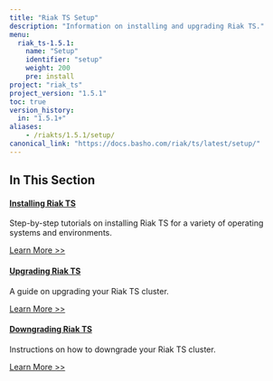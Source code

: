 ```yaml
---
title: "Riak TS Setup"
description: "Information on installing and upgrading Riak TS."
menu:
  riak_ts-1.5.1:
    name: "Setup"
    identifier: "setup"
    weight: 200
    pre: install
project: "riak_ts"
project_version: "1.5.1"
toc: true
version_history:
  in: "1.5.1+"
aliases:
    - /riakts/1.5.1/setup/
canonical_link: "https://docs.basho.com/riak/ts/latest/setup/"
---
```


[install]: /riak/ts/1.5.1/setup/installing
[upgrade]: /riak/ts/1.5.1/setup/upgrading
[downgrade]: /riak/ts/1.5.1/setup/downgrading

## In This Section

#### [Installing Riak TS][install]

Step-by-step tutorials on installing Riak TS for a variety of operating systems and environments.

[Learn More >>][install]

#### [Upgrading Riak TS][upgrade]

A guide on upgrading your Riak TS cluster.

[Learn More >>][upgrade]

#### [Downgrading Riak TS][downgrade]

Instructions on how to downgrade your Riak TS cluster.

[Learn More >>][downgrade]
